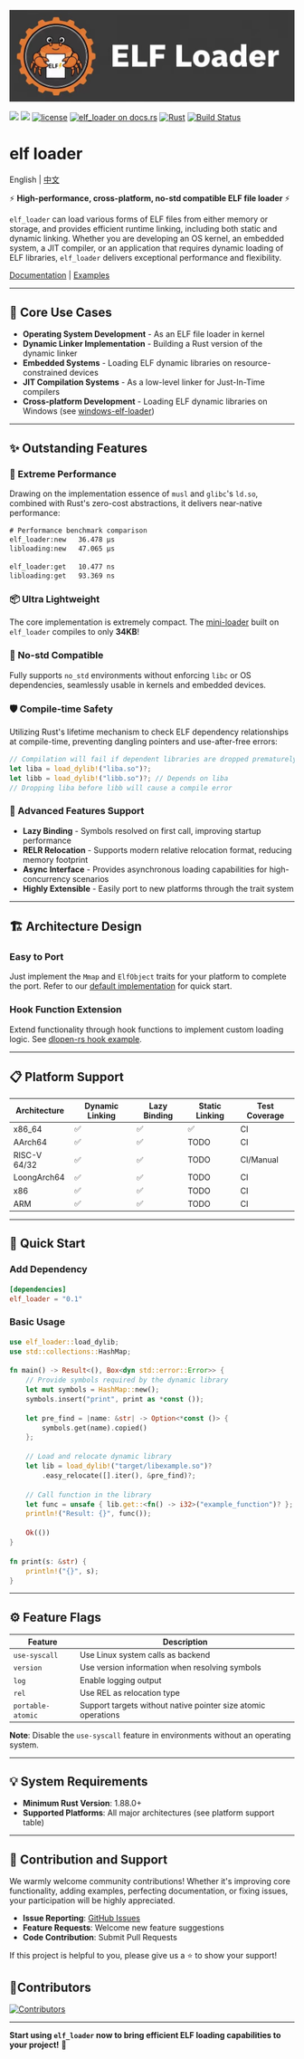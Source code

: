 <p align="center">
    <img src="./docs/imgs/logo.jpg">
</p>

[![](https://img.shields.io/crates/v/elf_loader.svg)](https://crates.io/crates/elf_loader)
[![](https://img.shields.io/crates/d/elf_loader.svg)](https://crates.io/crates/elf_loader)
[![license](https://img.shields.io/crates/l/elf_loader.svg)](https://crates.io/crates/elf_loader)
[![elf_loader on docs.rs](https://docs.rs/elf_loader/badge.svg)](https://docs.rs/elf_loader)
[![Rust](https://img.shields.io/badge/rust-1.88.0%2B-blue.svg?maxAge=3600)](https://github.com/weizhiao/elf_loader)
[![Build Status](https://github.com/weizhiao/elf_loader/actions/workflows/rust.yml/badge.svg)](https://github.com/weizhiao/elf_loader/actions)

# elf loader

English | [中文](README_zh.md)  

⚡ **High-performance, cross-platform, no-std compatible ELF file loader** ⚡

`elf_loader` can load various forms of ELF files from either memory or storage, and provides efficient runtime linking, including both static and dynamic linking. Whether you are developing an OS kernel, an embedded system, a JIT compiler, or an application that requires dynamic loading of ELF libraries, `elf_loader` delivers exceptional performance and flexibility.

[Documentation](https://docs.rs/elf_loader/) | [Examples](https://github.com/weizhiao/rust-elfloader/tree/main/examples)

---

## 🎯 Core Use Cases

- **Operating System Development** - As an ELF file loader in kernel
- **Dynamic Linker Implementation** - Building a Rust version of the dynamic linker
- **Embedded Systems** - Loading ELF dynamic libraries on resource-constrained devices
- **JIT Compilation Systems** - As a low-level linker for Just-In-Time compilers
- **Cross-platform Development** - Loading ELF dynamic libraries on Windows (see [windows-elf-loader](https://github.com/weizhiao/rust-elfloader/tree/main/crates/windows-elf-loader))

---

## ✨ Outstanding Features

### 🚀 Extreme Performance
Drawing on the implementation essence of `musl` and `glibc`'s `ld.so`, combined with Rust's zero-cost abstractions, it delivers near-native performance:

```shell
# Performance benchmark comparison
elf_loader:new   36.478 µs  
libloading:new   47.065 µs

elf_loader:get   10.477 ns 
libloading:get   93.369 ns
```

### 📦 Ultra Lightweight
The core implementation is extremely compact. The [mini-loader](https://github.com/weizhiao/rust-elfloader/tree/main/crates/mini-loader) built on `elf_loader` compiles to only **34KB**!

### 🔧 No-std Compatible
Fully supports `no_std` environments without enforcing `libc` or OS dependencies, seamlessly usable in kernels and embedded devices.

### 🛡️ Compile-time Safety
Utilizing Rust's lifetime mechanism to check ELF dependency relationships at compile-time, preventing dangling pointers and use-after-free errors:

```rust
// Compilation will fail if dependent libraries are dropped prematurely!
let liba = load_dylib!("liba.so")?;
let libb = load_dylib!("libb.so")?; // Depends on liba
// Dropping liba before libb will cause a compile error
```

### 🔄 Advanced Features Support
- **Lazy Binding** - Symbols resolved on first call, improving startup performance
- **RELR Relocation** - Supports modern relative relocation format, reducing memory footprint
- **Async Interface** - Provides asynchronous loading capabilities for high-concurrency scenarios
- **Highly Extensible** - Easily port to new platforms through the trait system

---

## 🏗️ Architecture Design

### Easy to Port
Just implement the `Mmap` and `ElfObject` traits for your platform to complete the port. Refer to our [default implementation](https://github.com/weizhiao/rust-elfloader/tree/main/src/os) for quick start.

### Hook Function Extension
Extend functionality through hook functions to implement custom loading logic. See [dlopen-rs hook example](https://github.com/weizhiao/rust-dlopen/blob/main/src/loader.rs).

---

## 📋 Platform Support

| Architecture | Dynamic Linking | Lazy Binding | Static Linking | Test Coverage |
| ------------ | --------------- | ------------ | -------------- | ------------- |
| x86_64       | ✅               | ✅            | ✅              | CI            |
| AArch64      | ✅               | ✅            | TODO           | CI            |
| RISC-V 64/32 | ✅               | ✅            | TODO           | CI/Manual     |
| LoongArch64  | ✅               | ✅            | TODO           | CI            |
| x86          | ✅               | ✅            | TODO           | CI            |
| ARM          | ✅               | ✅            | TODO           | CI            |

---

## 🚀 Quick Start

### Add Dependency
```toml
[dependencies]
elf_loader = "0.1"
```

### Basic Usage
```rust
use elf_loader::load_dylib;
use std::collections::HashMap;

fn main() -> Result<(), Box<dyn std::error::Error>> {
    // Provide symbols required by the dynamic library
    let mut symbols = HashMap::new();
    symbols.insert("print", print as *const ());
    
    let pre_find = |name: &str| -> Option<*const ()> {
        symbols.get(name).copied()
    };

    // Load and relocate dynamic library
    let lib = load_dylib!("target/libexample.so")?
        .easy_relocate([].iter(), &pre_find)?;
    
    // Call function in the library
    let func = unsafe { lib.get::<fn() -> i32>("example_function")? };
    println!("Result: {}", func());
    
    Ok(())
}

fn print(s: &str) {
    println!("{}", s);
}
```

---

## ⚙️ Feature Flags

| Feature           | Description                                                   |
| ----------------- | ------------------------------------------------------------- |
| `use-syscall`     | Use Linux system calls as backend                             |
| `version`         | Use version information when resolving symbols                |
| `log`             | Enable logging output                                         |
| `rel`             | Use REL as relocation type                                    |
| `portable-atomic` | Support targets without native pointer size atomic operations |

**Note**: Disable the `use-syscall` feature in environments without an operating system.

---

## 💡 System Requirements

- **Minimum Rust Version**: 1.88.0+
- **Supported Platforms**: All major architectures (see platform support table)

---

## 🤝 Contribution and Support

We warmly welcome community contributions! Whether it's improving core functionality, adding examples, perfecting documentation, or fixing issues, your participation will be highly appreciated.

- **Issue Reporting**: [GitHub Issues](https://github.com/weizhiao/elf_loader/issues)
- **Feature Requests**: Welcome new feature suggestions
- **Code Contribution**: Submit Pull Requests

If this project is helpful to you, please give us a ⭐ to show your support!

## 🎈Contributors

<a href="https://github.com/weizhiao/rust-elfloader/graphs/contributors">
  <img src="https://contributors-img.web.app/image?repo=weizhiao/rust-elfloader" alt="Contributors"/>
</a>

---

**Start using `elf_loader` now to bring efficient ELF loading capabilities to your project!** 🎉